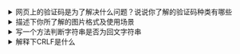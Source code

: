 <details>
<summary>网页上的验证码是为了解决什么问题？说说你了解的验证码种类有哪些</summary>

解决的问题：
- 防止机器行为，确定是人为操作，比如登陆、发帖等。
- 保护服务器，比如12306买票的时候，各种抢购的时候。

验证码的类型：
- 图形验证码
- 手机验证码

</details>




<details>
<summary>描述下你所了解的图片格式及使用场景</summary>

通常网页在显示的图片（图形）的时候，有以下几种格式：GIF、PNG、JPG、SVG，还有个比较新的WebP格式。

## GIF
- 优点：GIF是动态的；支持无损耗压缩和透明度。
- 缺点：的详细的图片和写实摄影图像会丢失颜色信息；在大多数情况下，无损耗压缩效果不如 JPEG 格式或 PNG 格式；GIF 支持有限的透明度，没有半透明效果或褪色效果。
- 适用场景：主要用于比较小的动态图标。

## PNG
- 优点：PNG格式图片是无损压缩的图片，能在保证最不失真的情况下尽可能压缩图像文件的大小；图片质量高；色彩表现好；支持透明效果；提供锋利的线条和边缘，所以做出的logo等小图标效果会更好；更好地展示文字、颜色相近的图片。
- 缺点：占内存大,会导致网页加载速度慢；对于需要高保真的较复杂的图像，PNG虽然能无损压缩，但图片文件较大，不适合应用在Web页面上。
- 适用场景：主要用于小图标或颜色简单对比强烈的小的背景图。

## JPG
- 优点：占用内存小，网页加载速度快。
- 缺点：JPG格式图片是有损压缩的图片，有损压缩会使原始图片数据质量下降，即JPG会在压缩图片时降低品质。
- 适用场景：由于这种格式图片对色彩表现比较好，所以适用于色彩丰富的图片。主要用于摄影作品或者大的背景图等。不合适文字比较多的图片。

## SVG
- 优点：SVG是矢量图形，不受像素影响，在不同平台上都表现良好；可以通过JS控制实现动画效果。
- 缺点：DOM比正常的图形慢，而且如果其结点多而杂，就更慢；不能与HTML内容集成。
- 适用场景：主要用于设计模型的展示等。

## WebP
- 优点：WebP格式，谷歌（google）开发的一种旨在加快图片加载速度的图片格式。图片压缩体积大约只有JPEG的2/3，并能节省大量的服务器宽带资源和数据空间。
- 缺点：相较编码JPEG文件，编码同样质量的WebP文件需要占用更多的计算资源。
- 适用场景：WebP既支持有损压缩也支持无损压缩。将来可能是JPEG的代替品。

</details>



<details>
<summary>写一个方法判断字符串是否为回文字符串</summary>

```javascript
var isPalindrome = function(s) {
  if (s.length === 1) return true
  const str = s.replace(/[^a-zA-Z0-9]/g, "").toLowerCase()
  const strReverse = str.split('').reverse().join('')
  return str === strReverse
};
```

</details>


<details>
<summary>解释下CRLF是什么</summary>

CR是\r 回车，LF是 \n 换行

Windows操作系统采用两个字符来进行换行，即 CRLF；
Unix/Linux/Mac OS X操作系统采用单个字符 LF 来进行换行；

</details>